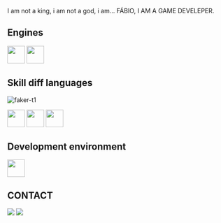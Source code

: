 I am not a king, i am not a god, i am... FÁBIO, I AM A GAME DEVELEPER.

## Engines
<img loading="lazy" src="https://cdn.jsdelivr.net/gh/devicons/devicon@latest/icons/unity/unity-plain.svg" width="40" height="40" /> <img loading="lazy" src="https://cdn.jsdelivr.net/gh/devicons/devicon@latest/icons/godot/godot-original.svg" width="40" height="40" />

## Skill diff languages
![faker-t1](https://github.com/user-attachments/assets/0fea224f-6d0a-4c30-89c7-5b6e40a53e65)

<img loading="lazy" src="https://cdn.jsdelivr.net/gh/devicons/devicon@latest/icons/cplusplus/cplusplus-plain.svg" width="40" height="40" /> <img loading="lazy" src="https://cdn.jsdelivr.net/gh/devicons/devicon@latest/icons/c/c-plain.svg" width="40" height="40" /> <img loading="lazy" src="https://cdn.jsdelivr.net/gh/devicons/devicon@latest/icons/csharp/csharp-plain.svg" width="40" height="40" />

## Development environment
<img loading="lazy" src="https://cdn.jsdelivr.net/gh/devicons/devicon@latest/icons/visualstudio/visualstudio-plain.svg" width="40" height="40" />


## CONTACT
<a href="https://fabiogdsp" target="_blank"><img loading="lazy" src="https://img.shields.io/badge/-Instagram-%23E4405F?style=for-the-badge&logo=instagram&logoColor=white" target="_blank"></a>
<a href = "mailto:contato@galvaofabio2019@gmail.com"><img loading="lazy" src="https://img.shields.io/badge/Gmail-D14836?style=for-the-badge&logo=gmail&logoColor=white" target="_blank"></a>
